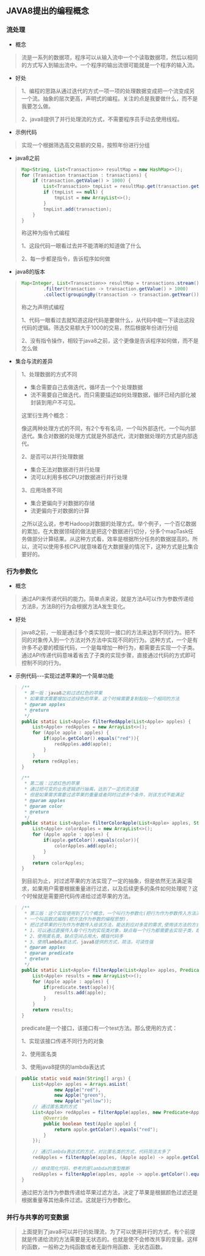 ## JAVA8提出的编程概念

### 流处理

- 概念

> 流是一系列的数据项，程序可以从输入流中一个个读取数据项，然后以相同的方式写入到输出流中。一个程序的输出流很可能就是一个程序的输入流。

- 好处

> 1、编程的思路从通过迭代的方式一项一项的处理数据变成把一个流变成另一个流。抽象的层次更高，声明式的编程。关注的点是我要做什么，而不是我要怎么做。
>
> 2、java8提供了并行处理流的方式，不需要程序员手动去使用线程。

- 示例代码

> 实现一个根据筛选高交易额的交易，按照年份进行分组

- java8之前

> ```java
> Map<String, List<Transaction>> resultMap = new HashMap<>();
> for (Transaction transaction : transactions) {
>     if (transaction.getValue() > 1000) {
>         List<Transaction> tmpList = resultMap.get(transaction.getYear());
>         if (tmpList == null) {
>             tmpList = new ArrayList<>();
>         }
>         tmpList.add(transaction);
>     }
> }
> ```
>
> 称这种为指令式编程
>
> 1、这段代码一眼看过去并不能清晰的知道做了什么
>
> 2、每一步都是指令，告诉程序如何做

- java8的版本

> ```java
> Map<Integer, List<Transaction>> resultMap = transactions.stream()
>         .filter(transaction -> transaction.getValue() > 1000)
>         .collect(groupingBy(transaction -> transaction.getYear()));
> ```
>
> 称之为声明式编程
>
> 1、代码一眼看过去就知道这段代码是要做什么，从代码中能一下读出这段代码的逻辑。筛选交易额大于1000的交易，然后根据年份进行分组
>
> 2、没有指令操作，相较于java8之前，这个更像是告诉程序如何做，而不是怎么做

- 集合与流的差异

> 1、处理数据的方式不同
>
> - 集合需要自己去做迭代，循环去一个个处理数据
> - 流不需要自己做迭代，而只需要描述如何处理数据，循环已经内部化被封装到用户不可见。
>
> 这里衍生两个概念：
>
> 像这两种处理方式的不同，有2个专有名词，一个叫外部迭代，一个叫内部迭代。集合对数据的处理方式就是外部迭代，流对数据处理的方式是内部迭代。
>
> 2、是否可以并行处理数据
>
> - 集合无法对数据进行并行处理
> - 流可以利用多核CPU对数据进行并行处理
>
> 3、应用场景不同
>
> - 集合更偏向于对数据的存储
> - 流更偏向于对数据的计算
>
> 之所以这么说，参考Hadoop对数据的处理方式。举个例子，一个百亿数据的累加，在大数据领域的做法是把这个数据进行切分，分多个mapTask任务做部分计算结果。从这种方式看，效率是根据所分任务的数据提高的。所以，流可以使用多核CPU就意味着在大数据量的情况下，这种方式是比集合要好的。

### 行为参数化

- 概念

> 通过API来传递代码的能力。简单点来说，就是方法A可以作为参数传递给方法B，方法B的行为会根据方法A发生变化。

- 好处

> java8之前，一般是通过多个类实现同一接口的方法来达到不同行为。把不同的对象传入到一个方法对外方法中实现不同的行为。这种方式，一个是有许多不必要的模版代码，一个是每增加一种行为，都需要去实现一个子类。通过API传递代码意味着省去了子类的实现步骤，直接通过代码的方式即可控制不同的行为。

- 示例代码---实现过滤苹果的一个简单功能

> ```java
> /**
>  * 第一版：java8之前过滤红色的苹果
>  * 如果需求需要增加过滤绿色的苹果，这个时候需要复制黏贴一个相同的方法
>  * @param apples
>  * @return
>  */
> public static List<Apple> filterRedApple(List<Apple> apples) {
>     List<Apple> redApples = new ArrayList<>();
>     for (Apple apple : apples) {
>         if(apple.getColor().equals("red")){
>             redApples.add(apple);
>         }
>     }
>     return redApples;
> }
> 
> /**
>  * 第二版：过滤红色的苹果
>  * 通过把可变的业务逻辑进行抽离，达到了一定的灵活度
>  * 但是如果需求需要过滤苹果的重量或者同时过滤多个条件，则该方式不能满足
>  * @param apples
>  * @param color
>  * @return
>  */
> public static List<Apple> filterColorApple(List<Apple> apples, String color) {
>     List<Apple> colorApples = new ArrayList<>();
>     for (Apple apple : apples) {
>         if(apple.getColor().equals(color)){
>             colorApples.add(apple);
>         }
>     }
>     return colorApples;
> }
> ```
>
> 到目前为止，对过滤苹果的方法实现了一定的抽象，但是依然无法满足需求，如果用户需要根据重量进行过滤，以及后续更多的条件如何处理呢？这个时候就是需要把代码传递给过滤苹果的方法。

> ```java
> /**
>  * 第三版：这个实现使用到了几个概念，一个叫行为参数化(把行为作为参数传入方法决定方法的行为)，
>  * 一个叫函数式编程(把方法作为参数的编程思想)，
>  * 把过滤苹果的行为作为参数传入给该方法，能达到应对多变的需求,使用该方法的方式：
>  * 1、可以通过直接传入每个行为的实现类对象，缺点每一个行为都需要去实现子类，即使可能只会用到一次
>  * 2、使用匿名类，缺点空间占用大，模版代码多
>  * 3、使用lambda表达式，java8提供的方式，简洁，可读性强
>  * @param apples
>  * @param predicate
>  * @return
>  */
> public static List<Apple> filterApple(List<Apple> apples, Predicate<Apple> predicate) {
>     List<Apple> results = new ArrayList<>();
>     for (Apple apple : apples) {
>         if(predicate.test(apple)){
>             results.add(apple);
>         }
>     }
>     return results;
> }
> ```
>
> predicate是一个接口，该接口有一个test方法。那么使用的方式：
>
> 1、实现该接口传递不同行为的对象
>
> 2、使用匿名类
>
> 3、使用java8提供的lambda表达式

> ```java
> public static void main(String[] args) {
>     List<Apple> apples = Arrays.asList(
>             new Apple("red"),
>             new Apple("green"),
>             new Apple("yellow"));
>     // 通过匿名类的方式
>     List<Apple> redApples = filterApple(apples, new Predicate<Apple>() {
>         @Override
>         public boolean test(Apple apple) {
>             return apple.getColor().equals("red");
>         }
>     });
> 
>     // 通过lambda表达式的方式，对比匿名类的方式，代码简洁太多了
>     redApples = filterApple(apples, (Apple apple) -> apple.getColor().equals("red"));
> 
>     // 继续简化代码，参考的是lambda的类型推断
>     redApples = filterApple(apples, apple -> apple.getColor().equals("red"));
> }
> ```
>
> 通过把方法作为参数传递给苹果过滤方法，决定了苹果是根据颜色过滤还是根据重量等其他条件过滤。这就是行为参数化。	

### 并行与共享的可变数据

> 上面提到了java8可以并行的处理流，为了可以使用并行的方式，有个前提就是传递给流的方法需要是无状态的。也就是使不会修改共享的变量。这样的函数，一般称之为纯函数或者无副作用函数、无状态函数。